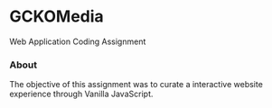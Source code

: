 # GCKOMedia
Web Application Coding Assignment

<h3>About</h3>
The objective of this assignment was to curate a interactive website experience through Vanilla JavaScript.
